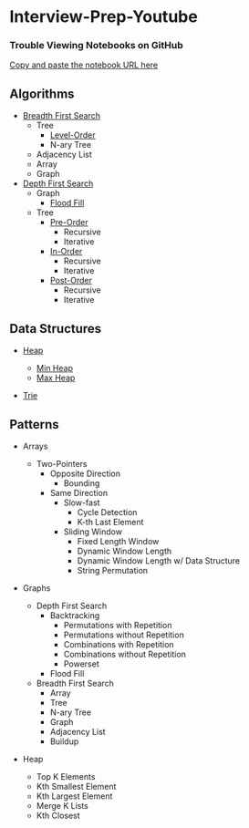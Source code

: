 # Interview-Prep-Youtube

### Trouble Viewing Notebooks on GitHub

[Copy and paste the notebook URL here](https://nbviewer.jupyter.org)

## Algorithms

 * [Breadth First Search](https://en.wikipedia.org/wiki/Breadth-first_search)
   * Tree
      * [Level-Order](https://en.wikipedia.org/wiki/Tree_traversal#Breadth-first_search)
      * N-ary Tree
   * Adjacency List 
   * Array
   * Graph
 * [Depth First Search](https://en.wikipedia.org/wiki/Depth-first_search)
   * Graph
      * [Flood Fill](https://en.wikipedia.org/wiki/Flood_fill)
   * Tree
      * [Pre-Order](https://en.wikipedia.org/wiki/Tree_traversal#Pre-order)
         * Recursive
         * Iterative
      * [In-Order](https://en.wikipedia.org/wiki/Tree_traversal#In-order)
         * Recursive
         * Iterative
      * [Post-Order](https://en.wikipedia.org/wiki/Tree_traversal#Post-order)
         * Recursive
         * Iterative


## Data Structures

* [Heap](https://en.wikipedia.org/wiki/Heap_(data_structure))
    * [Min Heap](https://en.wikipedia.org/wiki/Min-max_heap)
    * [Max Heap](https://en.wikipedia.org/wiki/Min-max_heap)

* [Trie](https://en.wikipedia.org/wiki/Trie)

## Patterns

* Arrays
  * Two-Pointers
    * Opposite Direction
      * Bounding
    * Same Direction
      * Slow-fast
        * Cycle Detection
        * K-th Last Element
      * Sliding Window
        * Fixed Length Window
        * Dynamic Window Length
        * Dynamic Window Length w/ Data Structure
        * String Permutation


* Graphs
  * Depth First Search
    * Backtracking
      * Permutations with Repetition
      * Permutations without Repetition
      * Combinations with Repetition
      * Combinations without Repetition
      * Powerset
    * Flood Fill
  * Breadth First Search
    * Array
    * Tree
    * N-ary Tree
    * Graph
    * Adjacency List
    * Buildup

* Heap
  * Top K Elements
  * Kth Smallest Element
  * Kth Largest Element
  * Merge K Lists
  * Kth Closest
